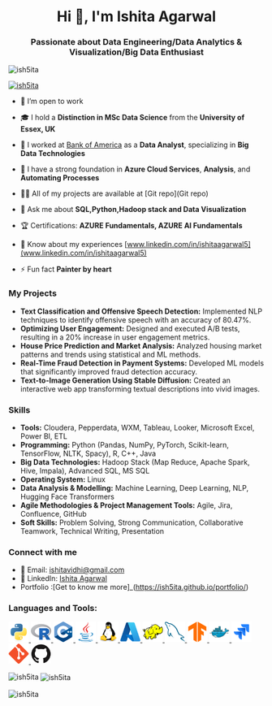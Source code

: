 <h1 align="center">Hi 👋, I'm Ishita Agarwal</h1>
<h3 align="center">Passionate about Data Engineering/Data Analytics & Visualization/Big Data Enthusiast</h3>


<p align="left"> <img src="https://komarev.com/ghpvc/?username=ish5ita&label=Profile%20views&color=0e75b6&style=flat" alt="ish5ita" /> </p>

<p align="left"> <a href="https://github.com/ryo-ma/github-profile-trophy"><img src="https://github-profile-trophy.vercel.app/?username=ish5ita" alt="ish5ita" /></a> </p>


- 🔭 I’m open to work
  
- 🎓 I hold a **Distinction in MSc Data Science** from the **University of Essex, UK**

- 👯 I worked at [Bank of America](https://www.bankofamerica.com/) as a **Data Analyst**, specializing in **Big Data Technologies**

- 🧠 I have a strong foundation in **Azure Cloud Services**, **Analysis**, and **Automating Processes**

- 👨‍💻 All of my projects are available at [Git repo](Git repo)

- 💬 Ask me about **SQL,Python,Hadoop stack and Data Visualization**
  
- 🏆 Certifications: **AZURE Fundamentals, AZURE AI Fundamentals**

- 📄 Know about my experiences [www.linkedin.com/in/ishitaagarwal5](www.linkedin.com/in/ishitaagarwal5)

 - ⚡ Fun fact **Painter by heart**

### My Projects
- **Text Classification and Offensive Speech Detection:** Implemented NLP techniques to identify offensive speech with an accuracy of 80.47%.
- **Optimizing User Engagement:** Designed and executed A/B tests, resulting in a 20% increase in user engagement metrics.
- **House Price Prediction and Market Analysis:** Analyzed housing market patterns and trends using statistical and ML methods.
- **Real-Time Fraud Detection in Payment Systems:** Developed ML models that significantly improved fraud detection accuracy.
- **Text-to-Image Generation Using Stable Diffusion:** Created an interactive web app transforming textual descriptions into vivid images.

### Skills
- **Tools:** Cloudera, Pepperdata, WXM, Tableau, Looker, Microsoft Excel, Power BI, ETL
- **Programming:** Python (Pandas, NumPy, PyTorch, Scikit-learn, TensorFlow, NLTK, Spacy), R, C++, Java
- **Big Data Technologies:** Hadoop Stack (Map Reduce, Apache Spark, Hive, Impala), Advanced SQL, MS SQL
- **Operating System:** Linux
- **Data Analysis & Modelling:** Machine Learning, Deep Learning, NLP, Hugging Face Transformers
- **Agile Methodologies & Project Management Tools:** Agile, Jira, Confluence, GitHub
- **Soft Skills:** Problem Solving, Strong Communication, Collaborative Teamwork, Technical Writing, Presentation


### Connect with me
- 📧 Email: [ishitavidhi@gmail.com](mailto:ishitavidhi@gmail.com)
- 💼 LinkedIn: [Ishita Agarwal](https://www.linkedin.com/in/ishita-agarwal/)
- Portfolio :[Get to know me more]_(https://ish5ita.github.io/portfolio/)




<h3 align="left">Languages and Tools:</h3>
<p align="left"> 
  <a href="https://www.python.org" target="_blank" rel="noreferrer"> 
    <img src="https://raw.githubusercontent.com/devicons/devicon/master/icons/python/python-original.svg" alt="python" width="40" height="40"/> 
  </a> 
  <a href="https://www.r-project.org/" target="_blank" rel="noreferrer"> 
    <img src="https://raw.githubusercontent.com/devicons/devicon/master/icons/r/r-original.svg" alt="r" width="40" height="40"/>
  </a>
  <a href="https://www.w3schools.com/cpp/" target="_blank" rel="noreferrer"> 
    <img src="https://raw.githubusercontent.com/devicons/devicon/master/icons/cplusplus/cplusplus-original.svg" alt="cplusplus" width="40" height="40"/> 
  </a> 
  <a href="https://www.java.com/" target="_blank" rel="noreferrer"> 
    <img src="https://raw.githubusercontent.com/devicons/devicon/master/icons/java/java-original.svg" alt="java" width="40" height="40"/>
  </a> 
  <a href="https://www.linux.org/" target="_blank" rel="noreferrer"> 
    <img src="https://raw.githubusercontent.com/devicons/devicon/master/icons/linux/linux-original.svg" alt="linux" width="40" height="40"/>
  </a> 
  <a href="https://azure.microsoft.com/" target="_blank" rel="noreferrer"> 
    <img src="https://raw.githubusercontent.com/devicons/devicon/master/icons/azure/azure-original.svg" alt="azure" width="40" height="40"/>
  </a>
  <a href="https://hadoop.apache.org/" target="_blank" rel="noreferrer"> 
    <img src="https://raw.githubusercontent.com/devicons/devicon/master/icons/hadoop/hadoop-original.svg" alt="hadoop" width="40" height="40"/>
  </a>
  <a href="https://www.mysql.com/" target="_blank" rel="noreferrer"> 
    <img src="https://raw.githubusercontent.com/devicons/devicon/master/icons/mysql/mysql-original.svg" alt="mysql" width="40" height="40"/>
  </a> 
  <a href="https://www.tensorflow.org/" target="_blank" rel="noreferrer"> 
    <img src="https://raw.githubusercontent.com/devicons/devicon/master/icons/tensorflow/tensorflow-original.svg" alt="tensorflow" width="40" height="40"/>
  </a> 
  <a href="https://www.docker.com/" target="_blank" rel="noreferrer"> 
    <img src="https://raw.githubusercontent.com/devicons/devicon/master/icons/docker/docker-original.svg" alt="docker" width="40" height="40"/>
  </a>
  <a href="https://www.atlassian.com/software/jira" target="_blank" rel="noreferrer"> 
    <img src="https://raw.githubusercontent.com/devicons/devicon/master/icons/jira/jira-original.svg" alt="jira" width="40" height="40"/>
  </a>
  <a href="https://git-scm.com/" target="_blank" rel="noreferrer"> 
    <img src="https://raw.githubusercontent.com/devicons/devicon/master/icons/git/git-original.svg" alt="git" width="40" height="40"/>
  </a>
  <a href="https://github.com/" target="_blank" rel="noreferrer"> 
    <img src="https://raw.githubusercontent.com/devicons/devicon/master/icons/github/github-original.svg" alt="github" width="40" height="40"/>
  </a>
</p>


<p><img align="left" src="https://github-readme-stats.vercel.app/api/top-langs?username=ish5ita&show_icons=true&locale=en&layout=compact" alt="ish5ita" /></p>

<p>&nbsp;<img align="center" src="https://github-readme-stats.vercel.app/api?username=ish5ita&show_icons=true&locale=en" alt="ish5ita" /></p>

<p><img align="center" src="https://github-readme-streak-stats.herokuapp.com/?user=ish5ita&" alt="ish5ita" /></p>

